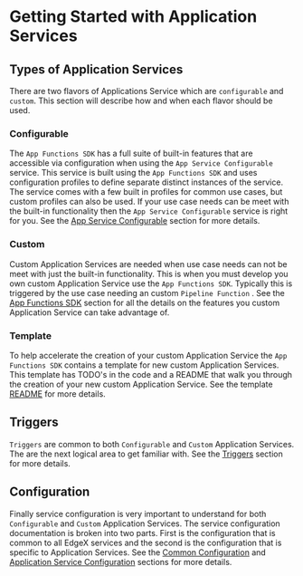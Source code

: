 # Getting Started with Application Services

## Types of Application Services

There are two flavors of Applications Service which are `configurable` and `custom`. This section will describe how and when each flavor should be used.

### Configurable

The `App Functions SDK` has a full suite of built-in features that are accessible via configuration when using the `App Service Configurable` service. This service is built using the `App Functions SDK` and uses  configuration profiles to define separate distinct instances of the service. The service comes with a few built in profiles for common use cases, but custom profiles can also be used. If your use case needs can be meet with the built-in functionality then the `App Service Configurable` service is right for you. See the [App Service Configurable](available/AppServiceConfigurable.md) section for more details.

### Custom

Custom Application Services are needed when use case needs can not be meet with just the built-in functionality. This is when you must develop you own custom Application Service use the `App Functions SDK`. Typically this is triggered by the use case needing an custom `Pipeline Function` . See the [App Functions SDK](./ApplicationFunctionsSDK.md) section for all the details on the features you custom Application Service can take advantage of.

### Template

To help accelerate the creation of your custom Application Service the `App Functions SDK` contains a template for new custom Application Services. This template has TODO's in the code and a README that walk you through the creation of your new custom Application Service. See the template [README](https://github.com/edgexfoundry/app-functions-sdk-go/tree/{{edgexversion}}/app-service-template#readme) for more details.

## Triggers

`Triggers` are common to both `Configurable` and `Custom` Application Services. The are the next logical area to get familiar with. See the [Triggers](./Triggers.md) section for more details.

## Configuration

Finally service configuration is very important to understand for both `Configurable` and `Custom` Application Services. The service configuration documentation is broken into two parts. First is the configuration that is common to all EdgeX services and the second is the configuration that is specific to Application Services. See the [Common Configuration](../configuration/CommonConfiguration.md) and [Application Service Configuration](./GeneralAppServiceConfig.md) sections for more details.


